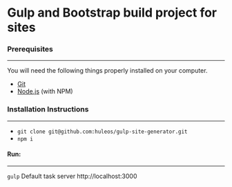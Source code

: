 # Gulp and Bootstrap build project for sites

### Prerequisites
***
You will need the following things properly installed on your computer.

* [Git](http://git-scm.com/)
* [Node.js](http://nodejs.org/) (with NPM)

### Installation Instructions
***
* `git clone git@github.com:huleos/gulp-site-generator.git`
* `npm i`

#### Run:
***
`gulp` Default task server http://localhost:3000